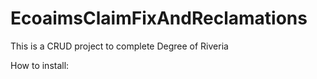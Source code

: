 # EcoaimsClaimFixAndReclamations
This is a CRUD project to complete Degree of Riveria

How to install:

